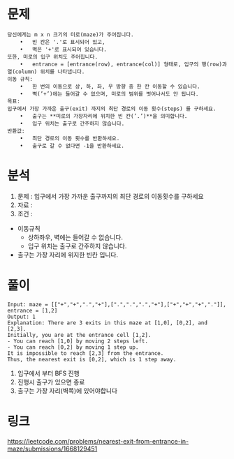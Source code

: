 # 문제 
~~~text
당신에게는 m x n 크기의 미로(maze)가 주어집니다.
	•	빈 칸은 '.'로 표시되어 있고,
	•	벽은 '+'로 표시되어 있습니다.
또한, 미로의 입구 위치도 주어집니다.
	•	entrance = [entrance(row), entrance(col)] 형태로, 입구의 행(row)과 열(column) 위치를 나타냅니다.
이동 규칙:
	•	한 번의 이동으로 상, 하, 좌, 우 방향 중 한 칸 이동할 수 있습니다.
	•	벽(’+’)에는 들어갈 수 없으며, 미로의 범위를 벗어나서도 안 됩니다.
목표:
입구에서 가장 가까운 출구(exit) 까지의 최단 경로의 이동 횟수(steps) 를 구하세요.
	•	출구는 **미로의 가장자리에 위치한 빈 칸(’.’)**을 의미합니다.
	•	입구 위치는 출구로 간주하지 않습니다.
반환값:
	•	최단 경로의 이동 횟수를 반환하세요.
	•	출구로 갈 수 없다면 -1을 반환하세요.
~~~

# 분석 
1. 문제 : 입구에서 가장 가까운 출구까지의 최단 경로의 이동횟수를 구하세요
2. 자료 : 
3. 조건 :
- 이동규칙  
  - 상하좌우, 벽에는 들어갈 수 없습니다.
  - 입구 위치는 출구로 간주하지 않습니다.
- 출구는 가장 자리에 위지한 빈칸 입니다. 

# 풀이
~~~text
Input: maze = [["+","+",".","+"],[".",".",".","+"],["+","+","+","."]], entrance = [1,2]
Output: 1
Explanation: There are 3 exits in this maze at [1,0], [0,2], and [2,3].
Initially, you are at the entrance cell [1,2].
- You can reach [1,0] by moving 2 steps left.
- You can reach [0,2] by moving 1 step up.
It is impossible to reach [2,3] from the entrance.
Thus, the nearest exit is [0,2], which is 1 step away.
~~~

1. 입구에서 부터 BFS 진행
2. 진행시 출구가 있으면 종료
3. 출구는  가장 자리(벽쪽)에 있어야합니다

# 링크 
https://leetcode.com/problems/nearest-exit-from-entrance-in-maze/submissions/1668129451
